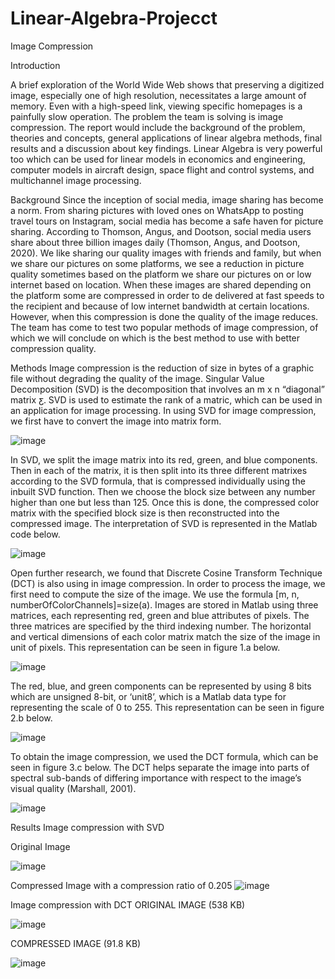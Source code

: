 # Linear-Algebra-Projecct
Image Compression

Introduction

A brief exploration of the World Wide Web shows that preserving a digitized image, especially one of high resolution, necessitates a large amount of memory. Even with a high-speed link, viewing specific homepages is a painfully slow operation. The problem the team is solving is image compression. The report would include the background of the problem, theories and concepts, general applications of linear algebra methods, final results and a discussion about key findings. Linear Algebra is very powerful too which can be used for linear models in economics and engineering, computer models in aircraft design, space flight and control systems, and multichannel image processing.

Background
Since the inception of social media, image sharing has become a norm. From sharing pictures with loved ones on WhatsApp to posting travel tours on Instagram, social media has become a safe haven for picture sharing. According to Thomson, Angus, and Dootson, social media users share about three billion images daily (Thomson, Angus, and Dootson, 2020). We like sharing our quality images with friends and family, but when we share our pictures on some platforms, we see a reduction in picture quality sometimes based on the platform we share our pictures on or low internet based on location. When these images are shared depending on the platform some are compressed in order to de delivered at fast speeds to the recipient and because of low internet bandwidth at certain locations. However, when this compression is done the quality of the image reduces. The team has come to test two popular methods of image compression, of which we will conclude on which is the best method to use with better compression quality.

Methods
Image compression is the reduction of size in bytes of a graphic file without degrading the quality of the image. Singular Value Decomposition (SVD) is the decomposition that involves an m x n “diagonal” matrix ƹ. SVD is used to estimate the rank of a matric, which can be used in an application for image processing. In using SVD for image compression, we first have to convert the image into matrix form.

![image](https://user-images.githubusercontent.com/61565391/203327190-bc157420-b135-4ba8-8a8c-2f6e16c0dc92.png)


In SVD, we split the image matrix into its red, green, and blue components. Then in each of the matrix, it is then split into its three different matrixes according to the SVD formula, that is compressed individually using the inbuilt SVD function. Then we choose the block size between any number higher than one but less than 125. Once this is done, the compressed color matrix with the specified block size is then reconstructed into the compressed image. The interpretation of SVD is represented in the Matlab code below.


![image](https://user-images.githubusercontent.com/61565391/203327293-89006463-730c-462b-8554-0d186ee32e8c.png)


Open further research, we found that Discrete Cosine Transform Technique (DCT) is also using in image compression. In order to process the image, we first need to compute the size of the image. We use the formula [m, n, numberOfColorChannels]=size(a).
Images are stored in Matlab using three matrices, each representing red, green and blue attributes of pixels. The three matrices are specified by the third indexing number. The horizontal and vertical dimensions of each color matrix match the size of the image in unit of pixels. This representation can be seen in figure 1.a below.

![image](https://user-images.githubusercontent.com/61565391/203327377-779cecaf-ec3d-4d32-9b4e-9b397e42f110.png)


The red, blue, and green components can be represented by using 8 bits which are unsigned 8-bit, or ‘unit8’, which is a Matlab data type for representing the scale of 0 to 255. This representation can be seen in figure 2.b below.

![image](https://user-images.githubusercontent.com/61565391/203327466-670ea260-59ad-42b6-bc44-5216dab93826.png)

To obtain the image compression, we used the DCT formula, which can be seen in figure 3.c below. The DCT helps separate the image into parts of spectral sub-bands of differing importance with respect to the image’s visual quality (Marshall, 2001).

![image](https://user-images.githubusercontent.com/61565391/203327550-9252fe21-e2c6-4c98-8ceb-76eebe576a9e.png)



Results
Image compression with SVD

Original Image

![image](https://user-images.githubusercontent.com/61565391/203327625-9ae2c392-23df-4159-8bd9-e2770418b78e.png)


Compressed Image with a compression ratio of 0.205
![image](https://user-images.githubusercontent.com/61565391/203327712-0ac1dac6-57ce-49a2-8a79-e576abb388ea.png)

Image compression with DCT
ORIGINAL IMAGE (538 KB)

![image](https://user-images.githubusercontent.com/61565391/203327808-d5a24d26-72a2-408b-95a5-b318540fb011.png)

COMPRESSED IMAGE (91.8 KB)

![image](https://user-images.githubusercontent.com/61565391/203327884-5af2125c-a477-4e94-89ac-44ee89f66bd5.png)



